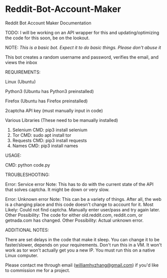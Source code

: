 # Reddit-Bot-Account-Maker

Reddit Bot Account Maker Documentation


TODO: I will be working on an API wrapper for this and updating/optimizing the code for this soon, be on the lookout.

NOTE:
*This is a basic bot. Expect it to do basic things. Please don't abuse it*

This bot creates a random username and password, verifies the email, and views the inbox

REQUIREMENTS:

Linux (Ubuntu)

Python3 (Ubuntu has Python3 preinstalled)

Firefox (Ubuntu has Firefox preinstalled)

2captcha API key (must manually input in code)

Various Libraries (These need to be manually installed)
1. Selenium CMD: pip3 install selenium
2. Tor CMD: sudo apt install tor
3. Requests CMD: pip3 install requests
4. Names CMD: pip3 install names

USAGE:

CMD: python code.py

TROUBLESHOOTING:

Error: Service error
Note: This has to do with the current state of the API that solves captcha. It might be down or very slow.

Error: Unknown error
Note: This can be a variety of things. After all, the web is a changing place and this code doesn't change to account for it.
Most Likely: Could not find captcha. Manually enter user/pass and try again later.
Other Possibility: The code for either old.reddit.com, reddit.com, or getnada.com has changed.
Other Possibility: Actual unknown error.

ADDITIONAL NOTES:

There are set delays in the code that make it sleep. You can change it to be faster/slower, depends on your requirements.
Don't run this in a VM. It won't work as tor won't actually get you a new IP. You must run this on a native Linux computer.

Please contact me through email (williamhyzhang@gmail.com) if you'd like to commission me for a project.
